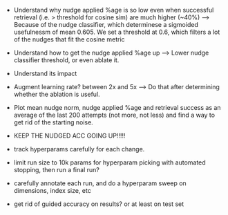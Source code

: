 - Understand why nudge applied %age is so low even when successful retrieval (i.e. > threshold for cosine sim) are much higher (~40%) --> Because of the nudge classifier, which determinese a sigmoided usefulnessm of mean 0.605. We set a threshold at 0.6, which filters a lot of the nudges that fit the cosine metric

- Understand how to get the nudge applied %age up --> Lower nudge classifier threshold, or even ablate it.
- Understand its impact

- Augment learning rate? between 2x and 5x --> Do that after determining whether the ablation is useful.
- Plot mean nudge norm, nudge applied %age and retrieval success as an average of the last 200 attempts (not more, not less) and find a way to get rid of the starting noise.

- KEEP THE NUDGED ACC GOING UP!!!!!
- track hyperparams carefully for each change.

- limit run size to 10k params for hyperparam picking with automated stopping, then run a final run?

- carefully annotate each run, and do a hyperparam sweep on dimensions, index size, etc
- get rid of guided accuracy on results? or at least on test set